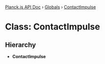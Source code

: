 [Planck.js API Doc](../README.md) › [Globals](../globals.md) › [ContactImpulse](contactimpulse.md)

# Class: ContactImpulse

## Hierarchy

* **ContactImpulse**
